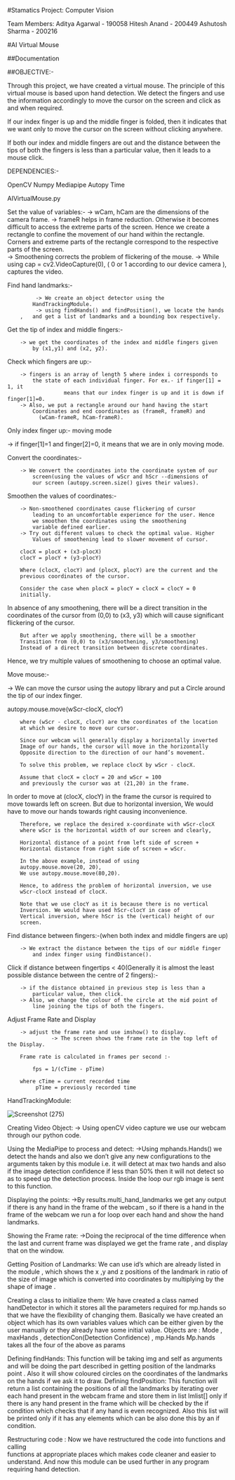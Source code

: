 #Stamatics Project: Computer Vision

Team Members:
Aditya Agarwal - 190058 
Hitesh Anand - 200449
Ashutosh Sharma - 200216

#AI Virtual Mouse

##Documentation

##OBJECTIVE:- 

Through this project, we have created a virtual mouse. The principle  of this virtual mouse is based upon hand detection. We detect the fingers and use the information accordingly to move the cursor on the screen and click as and when required. 

 If our index finger is up and the middle finger is folded, then it indicates that we want only to move the cursor on the screen without clicking anywhere.

If both our index and middle fingers are out and the distance between the tips of both the fingers is less than a particular value, then it leads to a mouse click. 

DEPENDENCIES:-

OpenCV
Numpy
Mediapipe
Autopy
Time

AIVirtualMouse.py

Set the value of variables:-
		 -> wCam, hCam are the dimensions of the camera frame.
	          -> frameR helps in frame reduction. Otherwise it becomes 
                    difficult to access the extreme parts of the screen. Hence we 
 create a rectangle  to confine the movement of our hand within 
 the rectangle. Corners and extreme parts of the rectangle  correspond to the respective parts of the screen.                                                                                             
                  -> Smoothening corrects the problem of flickering
                      of the mouse.
		-> While using cap = cv2.VideoCapture(0), ( 0 or 1 
		    according to our device camera ), captures the video.

Find hand landmarks:-

	         -> We create an object detector using the
		    HandTrackingModule.
	         -> using findHands() and findPosition(), we locate the hands 
		,   and get a list of landmarks and a bounding box respectively.


Get the tip of index and middle fingers:-

		-> we get the coordinates of the index and middle fingers given 
		    by (x1,y1) and (x2, y2).

Check which fingers are up:-

		-> fingers is an array of length 5 where index i corresponds to 
		    the state of each individual finger. For ex.- if finger[1] = 1, it 
                      means that our index finger is up and it is down if finger[1]=0.
		-> Also, we put a rectangle around our hand having the start 
		    Coordinates and end coordinates as (frameR, frameR) and
	    	  (wCam-frameR, hCam-frameR).

Only index finger up:- moving mode

-> if finger[1]=1 and finger[2]=0, it means that we are in only moving mode.

Convert the coordinates:-

		-> We convert the coordinates into the coordinate system of our
		    screen(using the values of wScr and hScr --dimensions of 
		    our screen (autopy.screen.size() gives their values).

Smoothen the values of coordinates:-

		-> Non-smoothened coordinates cause flickering of cursor 
		    leading to an uncomfortable experience for the user. Hence
		    we smoothen the coordinates using the smoothening 
		    variable defined earlier.
		-> Try out different values to check the optimal value. Higher
		    Values of smoothening lead to slower movement of cursor.

		clocX = plocX + (x3-plocX)
		clocY = plocY + (y3-plocY)

		Where (clocX, clocY) and (plocX, plocY) are the current and the 
		previous coordinates of the cursor. 
		
		Consider the case when plocX = plocY = clocX = clocY = 0
		initially. 
In absence of any smoothening, there will be a direct 
		transition in the coordinates of the cursor from (0,0) to (x3, y3) 
		which will cause significant flickering of the cursor. 
		
		

		But after we apply smoothening, there will be a smoother 
		Transition from (0,0) to (x3/smoothening, y3/smoothening) 
		Instead of a direct transition between discrete coordinates.

Hence, we try multiple values of smoothening to choose an optimal value. 


Move mouse:-

-> We can move the cursor using the autopy library and put a 
    Circle around the tip of our index finger.

autopy.mouse.move(wScr-clocX, clocY)

		where (wScr - clocX, clocY) are the coordinates of the location
		at which we desire to move our cursor. 
		
		Since our webcam will generally display a horizontally inverted 
		Image of our hands, the cursor will move in the horizontally 
		Opposite direction to the direction of our hand’s movement.

		To solve this problem, we replace clocX by wScr - clocX.

		Assume that clocX = clocY = 20 and wScr = 100 
		and previously the cursor was at (21,20) in the frame. 

In order to move at (clocX, clocY) in the frame the cursor is required to move towards left on screen. 
But due to horizontal inversion, 
		We would have to move our hands towards right causing 
		inconvenience.

		Therefore, we replace the desired x-coordinate with wScr-clocX
		where wScr is the horizontal width of our screen and clearly,

		Horizontal distance of a point from left side of screen + 
		Horizontal distance from right side of screen = wScr.

		In the above example, instead of using
		autopy.mouse.move(20, 20),
		We use autopy.mouse.move(80,20).

		Hence, to address the problem of horizontal inversion, we use 
		wScr-clocX instead of clocX.

		Note that we use clocY as it is because there is no vertical
		Inversion. We would have used hScr-clocY in case of 
		Vertical inversion, where hScr is the (vertical) height of our 
		screen.



Find distance between fingers:-(when both index and middle fingers are up)

		-> We extract the distance between the tips of our middle finger 
		    and index finger using findDistance(). 

Click if distance between fingertips < 40(Generally it is almost the least possible distance between the centre of 2 fingers):-

		-> if the distance obtained in previous step is less than a
		    particular value, then click.
		-> Also, we change the colour of the circle at the mid point of
		    line joining the tips of both the fingers.

Adjust Frame Rate and Display
		
		-> adjust the frame rate and use imshow() to display.
                  -> The screen shows the frame rate in the top left of the Display.

		Frame rate is calculated in frames per second :-

			fps = 1/(cTime - pTime)
		
		where cTime = current recorded time
			 pTime = previously recorded time 


HandTrackingModule:

![Screenshot (275)](https://user-images.githubusercontent.com/68987597/123673137-bf6bc000-d85d-11eb-9230-24df21a41c03.png)

Creating Video Object:
-> Using openCV video capture we use our webcam through our python code.
		
Using the MediaPipe to process and detect:
->Using mphands.Hands() we detect the hands and also we don’t give any new configurations to the arguments taken by this module i.e. it will detect at max two hands and also if the image detection confidence if less than 50% then it will not detect so as to speed up the detection process.
Inside the loop our rgb image is sent to this function.

Displaying the points:
->By results.multi_hand_landmarks we get any output if there is any hand in the frame of the webcam , so if there is a hand in the frame of the webcam we run a for loop over each hand and show the hand landmarks.

Showing the Frame rate:
->Doing the reciprocal of the time difference when the last and current frame was displayed we get the frame rate , and display that on the window.

Getting Position of Landmarks:
We can use id’s which are already listed in the module , which shows the x ,y and z positions of the landmark in ratio of the size of image which is converted into coordinates by multiplying by the shape of image .

 Creating a class to initialize them:
 We have created a class named handDetector in which it stores all the parameters required for mp.hands so that we have the flexibility of changing them.
Basically we have created an object which has its own variables values which can be either given by the user manually or they already have some initial value.
Objects are :
Mode , maxHands , detectionCon(Detection Confidence) , mp.Hands
Mp.hands takes all the four of the above as params

Defining findHands:
This function will be taking img and self as arguments and will be doing the part described in getting position of the landmarks point . 
Also it will show coloured circles on the coordinates of the landmarks on the hands if we ask it to draw.
Defining findPosition:
This function will return a list containing the positions of all the landmarks by iterating over each hand present in the webcam frame and store them in list lmlist[] only if there is any hand present in the frame which will be checked by the if condition which checks that if any hand is even recognized.
Also this list will be printed only if it has any elements which can be also done this by an if condition.

 Restructuring code :
 Now we have restructured the code into functions and calling         
 functions at appropriate places which makes code cleaner and    easier to understand. 
And now this module can be used further in any program requiring hand detection.





